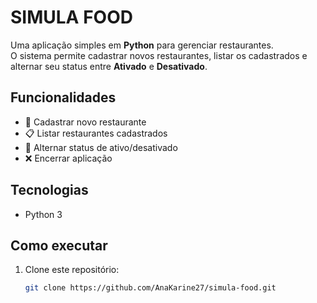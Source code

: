 # SIMULA FOOD

Uma aplicação simples em **Python** para gerenciar restaurantes.  
O sistema permite cadastrar novos restaurantes, listar os cadastrados e alternar seu status entre **Ativado** e **Desativado**.

## Funcionalidades
- 📌 Cadastrar novo restaurante  
- 📋 Listar restaurantes cadastrados  
- 🔄 Alternar status de ativo/desativado  
- ❌ Encerrar aplicação  

## Tecnologias
- Python 3

## Como executar
1. Clone este repositório:
   ```bash
   git clone https://github.com/AnaKarine27/simula-food.git
